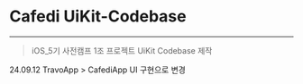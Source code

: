 # Cafedi UiKit-Codebase

***
> iOS_5기 사전캠프 1조 프로젝트
> UiKit Codebase 제작

24.09.12 TravoApp > CafediApp UI 구현으로 변경

